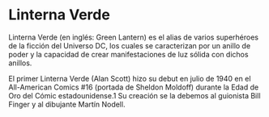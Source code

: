 # Linterna Verde #

Linterna Verde (en inglés: Green Lantern) es el alias de varios superhéroes de la ficción del Universo DC, los cuales se caracterizan por un anillo de poder y la capacidad de crear manifestaciones de luz sólida con dichos anillos.

El primer Linterna Verde (Alan Scott) hizo su debut en julio de 1940 en el All-American Comics #16 (portada de Sheldon Moldoff) durante la Edad de Oro del Cómic estadounidense.1​ Su creación se la debemos al guionista Bill Finger y al dibujante Martín Nodell.
